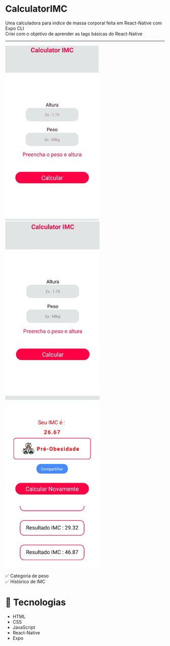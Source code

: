 # CalculatorIMC

Uma calculadora para indice de massa corporal feita em React-Native com Expo CLI<br>
Criei com o objetivo de aprender as tags básicas do React-Native

<hr>

<img src='./src/assets/CalcularImcGif.gif'></img><br>
<img src='./src/assets/EmulatorImg1.png'></img><br>
<img src='./src/assets/EmulatorImg2.png'></img><br>

✅ Categoria de peso <br>
✅ Histórico de IMC

# 🚀 Tecnologias

- HTML
- CSS
- JavaScript
- React-Native
- Expo

